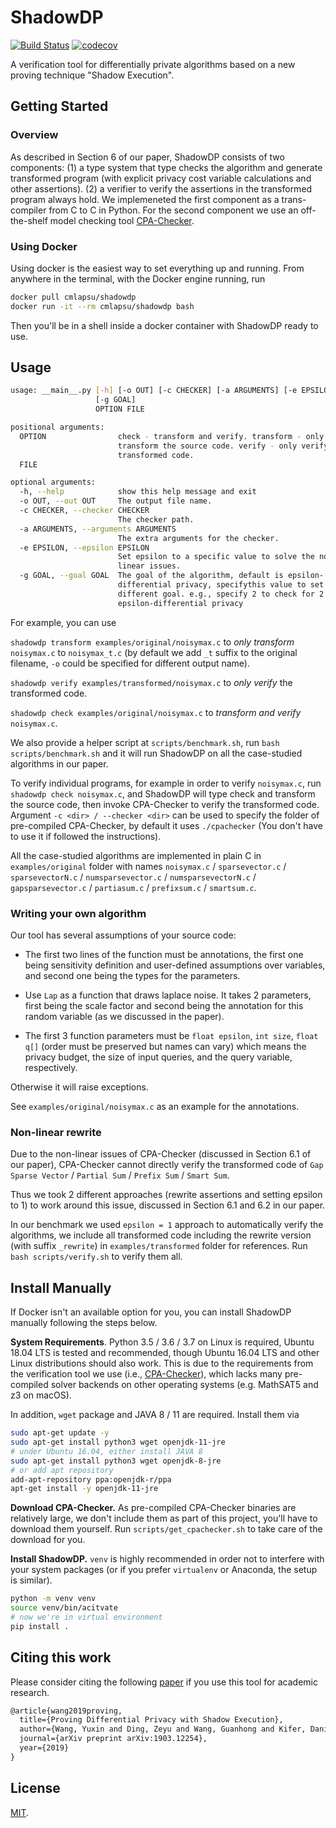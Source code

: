 # ShadowDP

[![Build Status](https://travis-ci.com/RyanWangGit/shadowdp.svg?token=6D8zTzZr7SPui6PzhT2a&branch=master)](https://travis-ci.com/RyanWangGit/shadowdp) [![codecov](https://codecov.io/gh/RyanWangGit/shadowdp/branch/master/graph/badge.svg?token=ZrKPNQCjub)](https://codecov.io/gh/RyanWangGit/shadowdp)

A verification tool for differentially private algorithms based on a new proving technique "Shadow Execution".

## Getting Started
### Overview
As described in Section 6 of our paper, ShadowDP consists of two components: (1) a type system that type checks the algorithm and generate transformed program (with explicit privacy cost variable calculations and other assertions). (2) a verifier to verify the assertions in the transformed program always hold. We implemeneted the first component as a trans-compiler from C to C in Python. For the second component we use an off-the-shelf model checking tool [CPA-Checker](https://cpachecker.sosy-lab.org/).

### Using Docker

Using docker is the easiest way to set everything up and running. From anywhere in the terminal, with the Docker engine running, run

```bash
docker pull cmlapsu/shadowdp
docker run -it --rm cmlapsu/shadowdp bash
```

Then you'll be in a shell inside a docker container with ShadowDP ready to use.

## Usage
```bash
usage: __main__.py [-h] [-o OUT] [-c CHECKER] [-a ARGUMENTS] [-e EPSILON]
                   [-g GOAL]
                   OPTION FILE

positional arguments:
  OPTION                check - transform and verify. transform - only
                        transform the source code. verify - only verify the
                        transformed code.
  FILE

optional arguments:
  -h, --help            show this help message and exit
  -o OUT, --out OUT     The output file name.
  -c CHECKER, --checker CHECKER
                        The checker path.
  -a ARGUMENTS, --arguments ARGUMENTS
                        The extra arguments for the checker.
  -e EPSILON, --epsilon EPSILON
                        Set epsilon to a specific value to solve the non-
                        linear issues.
  -g GOAL, --goal GOAL  The goal of the algorithm, default is epsilon-
                        differential privacy, specifythis value to set
                        different goal. e.g., specify 2 to check for 2 *
                        epsilon-differential privacy
```

For example, you can use 

`shadowdp transform examples/original/noisymax.c` to *only transform* `noisymax.c` to `noisymax_t.c` (by default we add `_t` suffix to the original filename, `-o` could be specified for different output name). 

`shadowdp verify examples/transformed/noisymax.c` to *only verify* the transformed code.

`shadowdp check examples/original/noisymax.c` to *transform and verify* `noisymax.c`.

We also provide a helper script at `scripts/benchmark.sh`, run `bash scripts/benchmark.sh` and it will run ShadowDP on all the case-studied algorithms in our paper.

To verify individual programs, for example in order to verify `noisymax.c`, run `shadowdp check noisymax.c`, and ShadowDP will type check and transform the source code, then invoke CPA-Checker to verify the transformed code. Argument `-c <dir> / --checker <dir>` can be used to specify the folder of pre-compiled CPA-Checker, by default it uses `./cpachecker` (You don't have to use it if followed the instructions).

All the case-studied algorithms are implemented in plain C in `examples/original` folder with names `noisymax.c` / `sparsevector.c` / `sparsevectorN.c` / `numsparsevector.c` / `numsparsevectorN.c` / `gapsparsevector.c` / `partiasum.c` / `prefixsum.c` / `smartsum.c`.

### Writing your own algorithm
Our tool has several assumptions of your source code:

* The first two lines of the function must be annotations, the first one being sensitivity definition and user-defined assumptions over variables, and second one being the types for the parameters.

* Use `Lap` as a function that draws laplace noise. It takes 2 parameters, first being the scale factor and second being the annotation for this random variable (as we discussed in the paper). 

* The first 3 function parameters must be `float epsilon`, `int size`, `float q[]` (order must be preserved but names can vary) which means the privacy budget, the size of input queries, and the query variable, respectively.

Otherwise it will raise exceptions.

See `examples/original/noisymax.c` as an example for the annotations.

### Non-linear rewrite
Due to the non-linear issues of CPA-Checker (discussed in Section 6.1 of our paper), CPA-Checker cannot directly verify the transformed code of `Gap Sparse Vector` / `Partial Sum` / `Prefix Sum` / `Smart Sum`. 

Thus we took 2 different approaches (rewrite assertions and setting epsilon to 1) to work around this issue, discussed in Section 6.1 and 6.2 in our paper. 

In our benchmark we used `epsilon = 1` approach to automatically verify the algorithms, we include all transformed code including the rewrite version (with suffix `_rewrite`) in `examples/transformed` folder for references. Run `bash scripts/verify.sh` to verify them all.

## Install Manually

If Docker isn't an available option for you, you can install ShadowDP manually following the steps below.

**System Requirements**.
Python 3.5 / 3.6 / 3.7 on Linux is required, Ubuntu 18.04 LTS is tested and recommended, though Ubuntu 16.04 LTS and other Linux distributions should also work. This is due to the requirements from the verification tool we use (i.e., [CPA-Checker](https://cpachecker.sosy-lab.org/)), which lacks many pre-compiled solver backends on other operating systems (e.g. MathSAT5 and z3 on macOS). 

In addition, `wget` package and JAVA 8 / 11 are required. Install them via
```bash
sudo apt-get update -y
sudo apt-get install python3 wget openjdk-11-jre
# under Ubuntu 16.04, either install JAVA 8
sudo apt-get install python3 wget openjdk-8-jre
# or add apt repository
add-apt-repository ppa:openjdk-r/ppa
apt-get install -y openjdk-11-jre
```

**Download CPA-Checker.** 
As pre-compiled CPA-Checker binaries are relatively large, we don't include them as part of this project, you'll have to download them yourself. Run `scripts/get_cpachecker.sh` to take care of the download for you.

**Install ShadowDP.**
`venv` is highly recommended in order not to interfere with your system packages (or if you prefer `virtualenv` or Anaconda, the setup is similar).

```bash
python -m venv venv
source venv/bin/acitvate
# now we're in virtual environment
pip install .
```

## Citing this work
Please consider citing the following [paper](https://arxiv.org/pdf/1903.12254.pdf) if you use this tool for academic research.
```tex
@article{wang2019proving,
  title={Proving Differential Privacy with Shadow Execution},
  author={Wang, Yuxin and Ding, Zeyu and Wang, Guanhong and Kifer, Daniel and Zhang, Danfeng},
  journal={arXiv preprint arXiv:1903.12254},
  year={2019}
}
```

## License
[MIT](https://github.com/RyanWangGit/shadowdp/blob/master/LICENSE).
